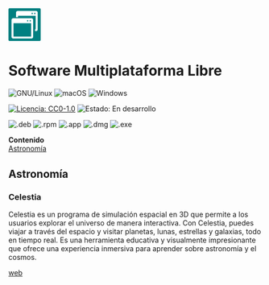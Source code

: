 <img src="/assets/img/banner.png" alt="logo" width="64" />

# Software Multiplataforma Libre
![GNU/Linux](https://img.shields.io/badge/GNU/Linux-green) ![macOS](https://img.shields.io/badge/macOS-red) ![Windows](https://img.shields.io/badge/Windows-blue)

[![Licencia: CC0-1.0](https://img.shields.io/badge/Licencia-CC0--1.0-lightgrey)](http://creativecommons.org/publicdomain/zero/1.0/) ![Estado: En desarrollo](https://img.shields.io/badge/Estado-En%20desarrollo-yellow) 

![.deb](https://img.shields.io/badge/.deb-orange) ![.rpm](https://img.shields.io/badge/.rpm-orange) ![.app](https://img.shields.io/badge/.app-orange) ![.dmg](https://img.shields.io/badge/.dmg-orange) ![.exe](https://img.shields.io/badge/.exe-orange)

**Contenido**  
[Astronomía](#ancla1)

<a name="ancla1"></a>
## Astronomía
### Celestia
Celestia es un programa de simulación espacial en 3D que permite a los usuarios explorar el universo de manera interactiva. Con Celestia, puedes viajar a través del espacio y visitar planetas, lunas, estrellas y galaxias, todo en tiempo real. Es una herramienta educativa y visualmente impresionante que ofrece una experiencia inmersiva para aprender sobre astronomía y el cosmos.

<a href="https://celestiaproject.space/" target="_blank">web</a>
